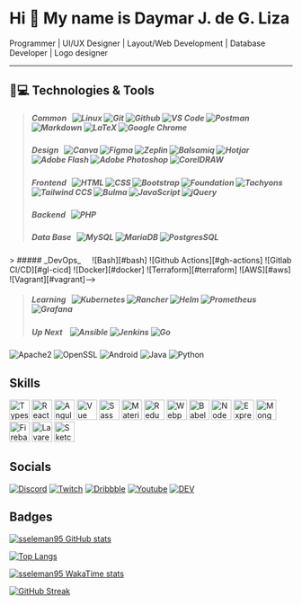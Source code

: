 Hi 👋 My name is Daymar J. de G. Liza
===============================

Programmer | UI/UX Designer | Layout/Web Development | Database Developer | Logo designer

---------------

## 🚀💻 Technologies & Tools
> ##### _Common_ &nbsp; ![Linux][#linux] ![Git][#git] ![Github][#github] <!--![Gitlab][#gitlab]--> <!--![Jira Software][#jira-software]--> ![VS Code][#vs-code] ![Postman][#postman] ![Markdown][#markdown] ![LaTeX][#latex] ![Google Chrome][#google-chrome]
> ##### _Design_ &nbsp; ![Canva][#canva] ![Figma][#figma] ![Zeplin][#zeplin] ![Balsamiq][#balsamiq] ![Hotjar][#hotjar] ![Adobe Flash][#adobe-flash] ![Adobe Photoshop][#adobe-photoshop] ![CorelDRAW][#coreldraw]
> ##### _Frontend_ &nbsp; ![HTML][#html] ![CSS][#css] ![Bootstrap][#bootstrap] ![Foundation][#foundation] ![Tachyons][#tachyons] ![Tailwind CCS][#tailwindcss] ![Bulma][#bulma] ![JavaScript][#javascript] ![jQuery][#jquery]
> ##### _Backend_ &nbsp; ![PHP][#php]
> ##### _Data Base_ &nbsp; ![MySQL][#mysql] ![MariaDB][#mariadb] ![PostgresSQL][#postgresql]
<!-->> ##### _DevOps_ &nbsp;&nbsp;&nbsp; ![Bash][#bash] ![Github Actions][#gh-actions] ![Gitlab CI/CD][#gl-cicd] ![Docker][#docker] ![Terraform][#terraform] ![AWS][#aws] ![Vagrant][#vagrant]-->
> ##### _Learning_ &nbsp; ![Kubernetes][#kubernetes] ![Rancher][#rancher] ![Helm][#helm] ![Prometheus][#prometheus] ![Grafana][#grafana]
> ##### _Up Next_ &nbsp;&nbsp; ![Ansible][#ansible] ![Jenkins][#jenkins] ![Go][#go]


  ![Apache2](https://img.shields.io/badge/Apache2-black?style=flat-square&logo=apache)
  ![OpenSSL](https://img.shields.io/badge/OpenSSL-black?style=flat-square&logo=openssl)
  ![Android](https://img.shields.io/badge/Android-05150C?style=flat-square&logo=android)
  ![Java](https://img.shields.io/badge/Java-orange?style=flat-square&logo=java)
  ![Python](https://img.shields.io/badge/-Python-black?style=flat-square&logo=Python)

## Skills

<p align="left">
<a href="https://www.typescriptlang.org/" target="_blank" rel="noreferrer"><img src="https://raw.githubusercontent.com/danielcranney/readme-generator/main/public/icons/skills/typescript-colored.svg" width="36" height="36" alt="Typescript" /></a>
<a href="https://reactjs.org/" target="_blank" rel="noreferrer"><img src="https://raw.githubusercontent.com/danielcranney/readme-generator/main/public/icons/skills/react-colored.svg" width="36" height="36" alt="React" /></a>
<a href="https://angular.io/" target="_blank" rel="noreferrer"><img src="https://raw.githubusercontent.com/danielcranney/readme-generator/main/public/icons/skills/angularjs-colored.svg" width="36" height="36" alt="Angular" /></a>
<a href="https://vuejs.org/" target="_blank" rel="noreferrer"><img src="https://raw.githubusercontent.com/danielcranney/readme-generator/main/public/icons/skills/vuejs-colored.svg" width="36" height="36" alt="Vue" /></a>
<a href="https://sass-lang.com/" target="_blank" rel="noreferrer"><img src="https://raw.githubusercontent.com/danielcranney/readme-generator/main/public/icons/skills/sass-colored.svg" width="36" height="36" alt="Sass" /></a>
<a href="https://mui.com/" target="_blank" rel="noreferrer"><img src="https://raw.githubusercontent.com/danielcranney/readme-generator/main/public/icons/skills/materialui-colored.svg" width="36" height="36" alt="Material UI" /></a>
<a href="https://redux.js.org/" target="_blank" rel="noreferrer"><img src="https://raw.githubusercontent.com/danielcranney/readme-generator/main/public/icons/skills/redux-colored.svg" width="36" height="36" alt="Redux" /></a>
<a href="https://webpack.js.org/" target="_blank" rel="noreferrer"><img src="https://raw.githubusercontent.com/danielcranney/readme-generator/main/public/icons/skills/webpack-colored.svg" width="36" height="36" alt="Webpack" /></a>
<a href="https://babeljs.io/" target="_blank" rel="noreferrer"><img src="https://raw.githubusercontent.com/danielcranney/readme-generator/main/public/icons/skills/babel-colored-dark.svg" width="36" height="36" alt="Babel" /></a>
<a href="https://nodejs.org/en/" target="_blank" rel="noreferrer"><img src="https://raw.githubusercontent.com/danielcranney/readme-generator/main/public/icons/skills/nodejs-colored.svg" width="36" height="36" alt="NodeJS" /></a>
<a href="https://expressjs.com/" target="_blank" rel="noreferrer"><img src="https://raw.githubusercontent.com/danielcranney/readme-generator/main/public/icons/skills/express-colored-dark.svg" width="36" height="36" alt="Express" /></a>
<a href="https://www.mongodb.com/" target="_blank" rel="noreferrer"><img src="https://raw.githubusercontent.com/danielcranney/readme-generator/main/public/icons/skills/mongodb-colored.svg" width="36" height="36" alt="MongoDB" /></a>
<a href="https://firebase.google.com/" target="_blank" rel="noreferrer"><img src="https://raw.githubusercontent.com/danielcranney/readme-generator/main/public/icons/skills/firebase-colored.svg" width="36" height="36" alt="Firebase" /></a>
<a href="https://laravel.com/" target="_blank" rel="noreferrer"><img src="https://raw.githubusercontent.com/danielcranney/readme-generator/main/public/icons/skills/laravel-colored.svg" width="36" height="36" alt="Lavarel" /></a>
<a href="https://www.sketch.com/" target="_blank" rel="noreferrer"><img src="https://raw.githubusercontent.com/danielcranney/readme-generator/main/public/icons/skills/sketch-colored.svg" width="36" height="36" alt="Sketch" /></a>
</p>

## Socials

[![Discord][#discord]][@discord] [![Twitch][#twitch]][@twitch] [![Dribbble][#dribbble]][@dribbble] [![Youtube][#youtube]][@youtube] [![DEV][#dev]][@dev]

## Badges

[![sseleman95 GitHub stats](https://github-readme-stats.vercel.app/api?username=sseleman95&show_icons=true&theme=algolia)](https://github.com/sseleman95)

[![Top Langs](https://github-readme-stats.vercel.app/api/top-langs/?username=sseleman95&layout=compact&langs_count=8&theme=algolia)](https://github.com/sseleman95)

[![sseleman95 WakaTime stats](https://github-readme-stats.vercel.app/api/wakatime?username=@sseleman95&layout=compact&theme=algolia)](https://github.com/sseleman95)

[![GitHub Streak](https://github-readme-streak-stats.herokuapp.com/?user=sseleman95&show_icons=true&theme=algolia)](https://github.com/sseleman95)

<!--[![Readme Card](https://github-readme-stats.vercel.app/api/pin/?username=sseleman95&repo=sseleman95&theme=algolia)](https://github.com/sseleman95/sseleman95)-->

<!-- URL Index -->
[#ansible]:         https://img.shields.io/badge/Ansible-000000?style=flat&logo=ansible
[#aws]:             https://img.shields.io/badge/AWS-FF9900?style=flat&logo=amazonaws&logoColor=black
[#bash]:            https://img.shields.io/badge/Bash-4EAA25?style=flat&logo=gnubash&logoColor=white "Bash Script"
[#bootstrap]:       https://img.shields.io/badge/Bootstrap-7952B3?style=flat&logo=bootstrap&logoColor=white
[#foundation]:      https://img.shields.io/badge/Foundation-2C3840?style=flat&logo=foundation&logoColor=white
[#tachyons]:        https://img.shields.io/badge/Tachyons-white?style=flat&logo=tachyons&logoColor=dark
[#tailwindcss]:     https://img.shields.io/badge/Tailwindcss-38BDF8?style=flat&logo=tailwindcss&logoColor=white
[#bulma]:           https://img.shields.io/badge/Bulma-00D1B2?style=flat&logo=bulma&logoColor=white
[#css]:             https://img.shields.io/badge/CSS3-1572B6?style=flat&logo=css3
[#docker]:          https://img.shields.io/badge/Docker-2496ED?style=flat&logo=docker&logoColor=white
[#git]:             https://img.shields.io/badge/Git-F05032?style=flat&logo=git&logoColor=white
[#github]:          https://img.shields.io/badge/Github-181717?style=flat&logo=github
[#gitlab]:          https://img.shields.io/badge/Gitlab-330F63?style=flat&logo=gitlab
[#vs-code]:         https://img.shields.io/badge/-VS%20Code-007ACC?style=flat&logo=visual-studio-code
[#google-chrome]:   https://img.shields.io/badge/Chrome-black?style=flat-square&logo=google-chrome
[#postman]:         https://img.shields.io/badge/Postman-black?style=flat&logo=postman
[#canva]:           https://img.shields.io/badge/Canva-7952B3?style=flat&logo=canva
[#figma]:           https://img.shields.io/badge/Figma-4169E1?style=flat&logo=figma
[#zeplin]:          https://img.shields.io/badge/Zeplin-FDBD39?style=flat&logo=zeplin
[#balsamiq]:        https://img.shields.io/badge/Balsamiq-333D42?style=flat&logo=balsamiq
[#hotjar]:          https://img.shields.io/badge/Hotjar-FF3C00?style=flat&logo=hotjar&logoColor=white
[#adobe-flash]:     https://img.shields.io/badge/-Adobe%20Flash-221210?style=flat&logo=adobe-flash
[#adobe-photoshop]: https://img.shields.io/badge/-Adobe%20Photoshop-001D34?style=flat&logo=adobe-photoshop
[#coreldraw]:       https://img.shields.io/badge/CorelDRAW-585858?style=flat&logo=coreldraw
[#gh-actions]:      https://img.shields.io/badge/Actions-2088FF?style=flat&logo=githubactions&logoColor=white "Github Actions"
[#gl-cicd]:         https://img.shields.io/badge/CI/CD-330F63?style=flat&logo=gitlab "Gitlab CI/CD"
[#go]:              https://img.shields.io/badge/Go-00ADD8?style=flat&logo=go&logoColor=white
[#grafana]:         https://img.shields.io/badge/Grafana-F2F4F9?style=flat&logo=grafana&logoColor=F46800
[#helm]:            https://img.shields.io/badge/Helm-0F1689?style=flat&logo=helm
[#html]:            https://img.shields.io/badge/HTML5-E34F26?style=flat&logo=html5&logoColor=white
[#javascript]:      https://img.shields.io/badge/JavaScript-323330?style=flat&logo=javascript&logoColor=F7DF1E
[#jquery]:          https://img.shields.io/badge/jQuery-323330?style=flat&logo=jquery&logoColor=blue
[#jenkins]:         https://img.shields.io/badge/Jenkins-D24939?style=flat&logo=jenkins&logoColor=white
[#jira-software]:   https://img.shields.io/badge/Jira-0052CC?style=flat&logo=jirasoftware "Jira Software"
[#kubernetes]:      https://img.shields.io/badge/Kubernetes-326CE5?&style=flat&logo=kubernetes&logoColor=white
[#linux]:           https://img.shields.io/badge/Linux-FCC624?style=flat&logo=linux&logoColor=black
[#markdown]:        https://img.shields.io/badge/Markdown-000000?style=flat&logo=markdown
[#latex]:           https://img.shields.io/badge/LaTeX-fffff?style=flat&logo=latex
[#prometheus]:      https://img.shields.io/badge/Prometheus-20232A?style=flat&logo=prometheus
[#rancher]:         https://img.shields.io/badge/Rancher-0075A8?style=flat&logo=rancher
[#terraform]:       https://img.shields.io/badge/Terraform-7B42BC?style=flat&logo=terraform
[#vagrant]:         https://img.shields.io/badge/Vagrant-1868F2?style=flat&logo=vagrant
[#mongodb]:         https://img.shields.io/badge/MongoDB-47A248?style=flat&logo=mongodb&logoColor=white
[#mysql]:           https://img.shields.io/badge/MySQL-4479A1?style=flat&logo=mysql&logoColor=white
[#mariadb]:        https://img.shields.io/badge/MariaDB-4E629A?style=flat&logo=mariadb&logoColor=white
[#postgresql]:      https://img.shields.io/badge/PostgreSQL-4169E1?style=flat&logo=postgresql&logoColor=white
[#php]:             https://img.shields.io/badge/PHP-black?style=flat-square&logo=php
[#nodejs]:          https://img.shields.io/badge/Node.js-339933?style=flat&logo=nodedotjs&logoColor=white
[#python]:          https://img.shields.io/badge/Python-3776AB?style=flat&logo=python&logoColor=white
[#react]:           https://img.shields.io/badge/React-20232A?style=flat&logo=react&logoColor=61DAFB
[#sass]:            https://img.shields.io/badge/Sass-CC6699?style=flat&logo=sass&logoColor=white
[#typescript]:      https://img.shields.io/badge/TypeScript-3178C6?style=flat&logo=typescript&logoColor=white
[#hackerrank]:      https://img.shields.io/badge/HackerRank-00EA64?style=flat&logo=hackerrank&logoColor=white
[#dockerhub]:       https://img.shields.io/badge/Docker_Hub-294356?style=flat&logo=docker&logoColor=white
[#discord]:         https://img.shields.io/badge/Discord-5865F2?style=flat&logo=discord&logoColor=white
[#gmail]:           https://img.shields.io/badge/Gmail-EA4335?style=flat&logo=gmail&logoColor=white
[#linkedin]:        https://img.shields.io/badge/LinkedIn-0A66C2?style=flat&logo=linkedin&logoColor=white
[#facebook]:        https://img.shields.io/badge/Facebook-0866FF?style=flat&logo=facebook&logoColor=white
[#twitch]:          https://img.shields.io/badge/Twitch-A970FF?style=flat&logo=twitch&logoColor=white
[#dribbble]:        https://img.shields.io/badge/Dribbble-CD4E8E?style=flat&logo=dribbble&logoColor=white
[#youtube]:         https://img.shields.io/badge/Youtube-red?style=flat&logo=youtube&logoColor=white
[#dev]:             https://img.shields.io/badge/DEV-000000?style=flat&logo=dev&logoColor=white
[@gmail]:           mailto:sseleman95@gmail.com "Send me an email!"
[@linkedin]:        https://www.linkedin.com/in/sseleman95
[@facebook]:        https://www.facebook.com/sseleman95.liza
[@discord]:         https://discordapp.com/users/401401066991779840 "Contact me on Discord!"
[@twitch]:          https://www.twitch.tv/sseleman95
[@dribbble]:        https://dribbble.com/sseleman
[@youtube]:         https://www.youtube.com/sseleman95
[@dev]:             https://dev.to/sseleman95
